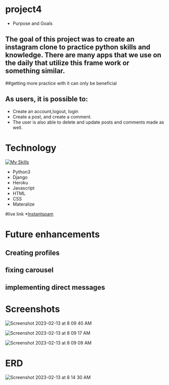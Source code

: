 # project4

* Purpose and Goals

## The goal of this project was to create an instagram clone to practice python skills and knowledge. There are many apps that we use on the daily that utilize this frame work or something similar.
##getting more practice with it can only be beneficial 

## As users, it is possible to:
* Create an account,logout, login
* Create a post, and create a comment. 
* The user is also able to delete and update posts and comments made as well.  


# Technology

[![My Skills](https://skillicons.dev/icons?i=python,django,heroku,js,html,css)](https://skillicons.dev)

* Python3 
* Django 
* Heroku
* Javascript
* HTML
* CSS
* Materalize 

#live link 
*<a href="https://thawing-island-70231.herokuapp.com">Instantspam</a>

# Future enhancements
## Creating profiles
## fixing carousel
## implementing direct messages


# Screenshots 

![Screenshot 2023-02-13 at 8 09 40 AM](https://user-images.githubusercontent.com/96135428/218480880-42aaf19d-50d6-4c36-9938-3044a9684504.png)

![Screenshot 2023-02-13 at 8 09 17 AM](https://user-images.githubusercontent.com/96135428/218480964-57385606-1d7f-4f9c-8f6d-770f7e88da89.png)

![Screenshot 2023-02-13 at 8 09 09 AM](https://user-images.githubusercontent.com/96135428/218481102-d0f05681-cd0c-48c0-8773-922ec52509e0.png)

# ERD

![Screenshot 2023-02-13 at 8 14 30 AM](https://user-images.githubusercontent.com/96135428/218481692-df5cf03e-5eb8-4181-a436-14ea2178dd73.png)
